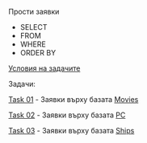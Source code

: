 Прости заявки
- SELECT
- FROM
- WHERE
- ORDER BY

[Условия на задачите](https://github.com/vkraynova/Databases/blob/main/sem.01/sem.01-tasks.pdf)

Задачи:

[Task 01](https://github.com/vkraynova/Databases/blob/main/sem.01/task.01.sql) - Заявки върху базата [Movies](https://github.com/vkraynova/Databases/blob/main/Movies-MSSQL.sql)

[Task 02](https://github.com/vkraynova/Databases/blob/main/sem.01/task.02.sql) - Заявки върху базата [PC](https://github.com/vkraynova/Databases/blob/main/PC-MSSQL.sql)

[Task 03](https://github.com/vkraynova/Databases/blob/main/sem.01/task.03.sql) - Заявки върху базата [Ships](https://github.com/vkraynova/Databases/blob/main/Ships-MSSQL.sql)

